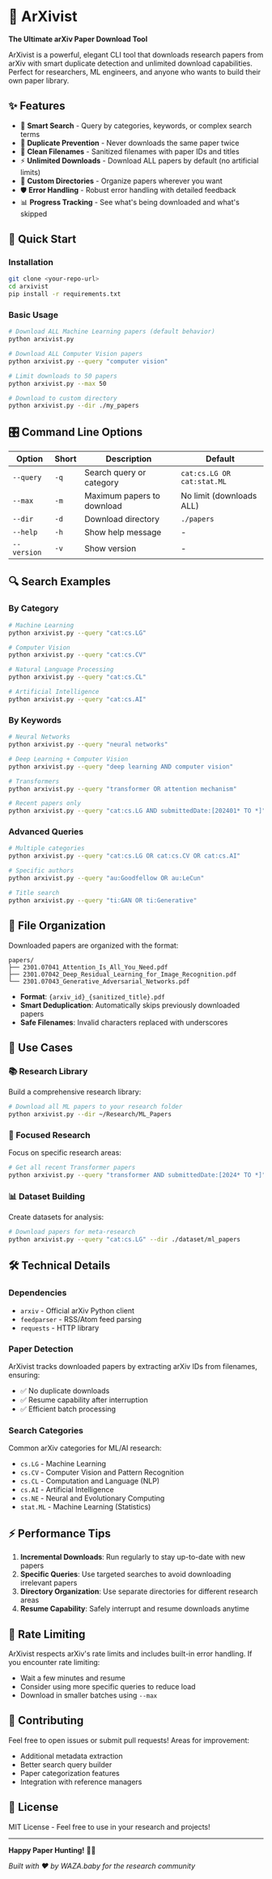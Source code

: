 # 🚀 ArXivist

**The Ultimate arXiv Paper Download Tool**

ArXivist is a powerful, elegant CLI tool that downloads research papers from arXiv with smart duplicate detection and unlimited download capabilities. Perfect for researchers, ML engineers, and anyone who wants to build their own paper library.

## ✨ Features

- 🎯 **Smart Search** - Query by categories, keywords, or complex search terms
- 🔄 **Duplicate Prevention** - Never downloads the same paper twice
- 🎨 **Clean Filenames** - Sanitized filenames with paper IDs and titles
- ⚡ **Unlimited Downloads** - Download ALL papers by default (no artificial limits)
- 📁 **Custom Directories** - Organize papers wherever you want
- 🛡️ **Error Handling** - Robust error handling with detailed feedback
- 📊 **Progress Tracking** - See what's being downloaded and what's skipped

## 🚀 Quick Start

### Installation

```bash
git clone <your-repo-url>
cd arxivist
pip install -r requirements.txt
```

### Basic Usage

```bash
# Download ALL Machine Learning papers (default behavior)
python arxivist.py

# Download ALL Computer Vision papers
python arxivist.py --query "computer vision"

# Limit downloads to 50 papers
python arxivist.py --max 50

# Download to custom directory
python arxivist.py --dir ./my_papers
```

## 🎛️ Command Line Options

| Option | Short | Description | Default |
|--------|--------|-------------|---------|
| `--query` | `-q` | Search query or category | `cat:cs.LG OR cat:stat.ML` |
| `--max` | `-m` | Maximum papers to download | No limit (downloads ALL) |
| `--dir` | `-d` | Download directory | `./papers` |
| `--help` | `-h` | Show help message | - |
| `--version` | `-v` | Show version | - |

## 🔍 Search Examples

### By Category
```bash
# Machine Learning
python arxivist.py --query "cat:cs.LG"

# Computer Vision
python arxivist.py --query "cat:cs.CV"

# Natural Language Processing
python arxivist.py --query "cat:cs.CL"

# Artificial Intelligence
python arxivist.py --query "cat:cs.AI"
```

### By Keywords
```bash
# Neural Networks
python arxivist.py --query "neural networks"

# Deep Learning + Computer Vision
python arxivist.py --query "deep learning AND computer vision"

# Transformers
python arxivist.py --query "transformer OR attention mechanism"

# Recent papers only
python arxivist.py --query "cat:cs.LG AND submittedDate:[202401* TO *]"
```

### Advanced Queries
```bash
# Multiple categories
python arxivist.py --query "cat:cs.LG OR cat:cs.CV OR cat:cs.AI"

# Specific authors
python arxivist.py --query "au:Goodfellow OR au:LeCun"

# Title search
python arxivist.py --query "ti:GAN OR ti:Generative"
```

## 📁 File Organization

Downloaded papers are organized with the format:
```
papers/
├── 2301.07041_Attention_Is_All_You_Need.pdf
├── 2301.07042_Deep_Residual_Learning_for_Image_Recognition.pdf
└── 2301.07043_Generative_Adversarial_Networks.pdf
```

- **Format**: `{arxiv_id}_{sanitized_title}.pdf`
- **Smart Deduplication**: Automatically skips previously downloaded papers
- **Safe Filenames**: Invalid characters replaced with underscores

## 🎯 Use Cases

### 📚 Research Library
Build a comprehensive research library:
```bash
# Download all ML papers to your research folder
python arxivist.py --dir ~/Research/ML_Papers
```

### 🔬 Focused Research
Focus on specific research areas:
```bash
# Get all recent Transformer papers
python arxivist.py --query "transformer AND submittedDate:[2024* TO *]" --max 100
```

### 📊 Dataset Building
Create datasets for analysis:
```bash
# Download papers for meta-research
python arxivist.py --query "cat:cs.LG" --dir ./dataset/ml_papers
```

## 🛠️ Technical Details

### Dependencies
- `arxiv` - Official arXiv Python client
- `feedparser` - RSS/Atom feed parsing
- `requests` - HTTP library

### Paper Detection
ArXivist tracks downloaded papers by extracting arXiv IDs from filenames, ensuring:
- ✅ No duplicate downloads
- ✅ Resume capability after interruption
- ✅ Efficient batch processing

### Search Categories
Common arXiv categories for ML/AI research:
- `cs.LG` - Machine Learning
- `cs.CV` - Computer Vision and Pattern Recognition
- `cs.CL` - Computation and Language (NLP)
- `cs.AI` - Artificial Intelligence
- `cs.NE` - Neural and Evolutionary Computing
- `stat.ML` - Machine Learning (Statistics)

## ⚡ Performance Tips

1. **Incremental Downloads**: Run regularly to stay up-to-date with new papers
2. **Specific Queries**: Use targeted searches to avoid downloading irrelevant papers
3. **Directory Organization**: Use separate directories for different research areas
4. **Resume Capability**: Safely interrupt and resume downloads anytime

## 🚨 Rate Limiting

ArXivist respects arXiv's rate limits and includes built-in error handling. If you encounter rate limiting:
- Wait a few minutes and resume
- Consider using more specific queries to reduce load
- Download in smaller batches using `--max`

## 🤝 Contributing

Feel free to open issues or submit pull requests! Areas for improvement:
- Additional metadata extraction
- Better search query builder
- Paper categorization features
- Integration with reference managers

## 📄 License

MIT License - Feel free to use in your research and projects!

---

**Happy Paper Hunting!** 📖✨

*Built with ❤️ by WAZA.baby for the research community*
